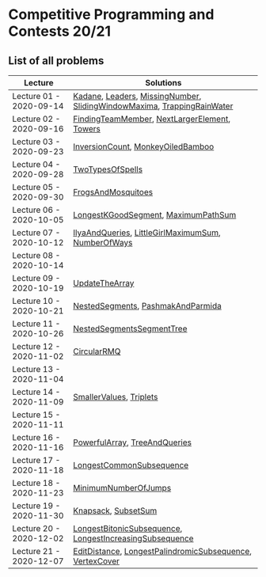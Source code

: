# Competitive Programming and Contests 20/21

## List of all problems

| Lecture | Solutions |
|---------|----------|
| Lecture 01 - 2020-09-14 | [Kadane][Kadane], [Leaders][Leaders], [MissingNumber][MissingNumber], [SlidingWindowMaxima][SlidingWindowMaxima], [TrappingRainWater][TrappingRainWater] |
| Lecture 02 - 2020-09-16 | [FindingTeamMember][FindingTeamMember], [NextLargerElement][NextLargerElement], [Towers][Towers] |
| Lecture 03 - 2020-09-23 | [InversionCount][InversionCount], [MonkeyOiledBamboo][MonkeyOiledBamboo] |
| Lecture 04 - 2020-09-28 | [TwoTypesOfSpells][TwoTypesOfSpells] |
| Lecture 05 - 2020-09-30 | [FrogsAndMosquitoes][FrogsAndMosquitoes] |
| Lecture 06 - 2020-10-05 | [LongestKGoodSegment][LongestKGoodSegment], [MaximumPathSum][MaximumPathSum] |
| Lecture 07 - 2020-10-12 | [IlyaAndQueries][IlyaAndQueries], [LittleGirlMaximumSum][LittleGirlMaximumSum], [NumberOfWays][NumberOfWays] |
| Lecture 08 - 2020-10-14 | |
| Lecture 09 - 2020-10-19 | [UpdateTheArray][UpdateTheArray] |
| Lecture 10 - 2020-10-21 | [NestedSegments][NestedSegments], [PashmakAndParmida][PashmakAndParmida] |
| Lecture 11 - 2020-10-26 | [NestedSegmentsSegmentTree][NestedSegmentsSegmentTree] |
| Lecture 12 - 2020-11-02 | [CircularRMQ][CircularRMQ] |
| Lecture 13 - 2020-11-04 | |
| Lecture 14 - 2020-11-09 | [SmallerValues][SmallerValues], [Triplets][Triplets] |
| Lecture 15 - 2020-11-11 | |
| Lecture 16 - 2020-11-16 | [PowerfulArray][PowerfulArray], [TreeAndQueries][TreeAndQueries] |
| Lecture 17 - 2020-11-18 | [LongestCommonSubsequence][LongestCommonSubsequence] |
| Lecture 18 - 2020-11-23 | [MinimumNumberOfJumps][MinimumNumberOfJumps]
| Lecture 19 - 2020-11-30 | [Knapsack][Knapsack], [SubsetSum][SubsetSum] |
| Lecture 20 - 2020-12-02 | [LongestBitonicSubsequence][LongestBitonicSubsequence], [LongestIncreasingSubsequence][LongestIncreasingSubsequence] |
| Lecture 21 - 2020-12-07 | [EditDistance][EditDistance], [LongestPalindromicSubsequence][LongestPalindromicSubsequence], [VertexCover][VertexCover] |

[Kadane]:                        http://github.com/iwilare/CompetitiveProgramming/blob/master/Lecture%2001%20-%202020-09-14/Kadane.cpp
[Leaders]:                       http://github.com/iwilare/CompetitiveProgramming/blob/master/Lecture%2001%20-%202020-09-14/Leaders.cpp
[MissingNumber]:                 http://github.com/iwilare/CompetitiveProgramming/blob/master/Lecture%2001%20-%202020-09-14/MissingNumber.cpp
[SlidingWindowMaxima]:           http://github.com/iwilare/CompetitiveProgramming/blob/master/Lecture%2001%20-%202020-09-14/SlidingWindowMaxima.cpp
[TrappingRainWater]:             http://github.com/iwilare/CompetitiveProgramming/blob/master/Lecture%2001%20-%202020-09-14/TrappingRainWater.cpp
[FindingTeamMember]:             http://github.com/iwilare/CompetitiveProgramming/blob/master/Lecture%2002%20-%202020-09-16/FindingTeamMember.cpp
[NextLargerElement]:             http://github.com/iwilare/CompetitiveProgramming/blob/master/Lecture%2002%20-%202020-09-16/NextLargerElement.cpp
[Towers]:                        http://github.com/iwilare/CompetitiveProgramming/blob/master/Lecture%2002%20-%202020-09-16/Towers.cpp
[InversionCount]:                http://github.com/iwilare/CompetitiveProgramming/blob/master/Lecture%2003%20-%202020-09-23/InversionCount.cpp
[MonkeyOiledBamboo]:             http://github.com/iwilare/CompetitiveProgramming/blob/master/Lecture%2003%20-%202020-09-23/MonkeyOiledBamboo.cpp
[TwoTypesOfSpells]:              http://github.com/iwilare/CompetitiveProgramming/blob/master/Lecture%2004%20-%202020-09-28/TwoTypesOfSpells.cpp
[FrogsAndMosquitoes]:            http://github.com/iwilare/CompetitiveProgramming/blob/master/Lecture%2005%20-%202020-09-30/FrogsAndMosquitoes.cpp
[LongestKGoodSegment]:           http://github.com/iwilare/CompetitiveProgramming/blob/master/Lecture%2006%20-%202020-10-05/LongestKGoodSegment.cpp
[MaximumPathSum]:                http://github.com/iwilare/CompetitiveProgramming/blob/master/Lecture%2006%20-%202020-10-05/MaximumPathSum.cpp
[IlyaAndQueries]:                http://github.com/iwilare/CompetitiveProgramming/blob/master/Lecture%2007%20-%202020-10-12/IlyaAndQueries.cpp
[LittleGirlMaximumSum]:          http://github.com/iwilare/CompetitiveProgramming/blob/master/Lecture%2007%20-%202020-10-12/LittleGirlMaximumSum.cpp
[NumberOfWays]:                  http://github.com/iwilare/CompetitiveProgramming/blob/master/Lecture%2007%20-%202020-10-12/NumberOfWays.cpp
[UpdateTheArray]:                http://github.com/iwilare/CompetitiveProgramming/blob/master/Lecture%2009%20-%202020-10-19/UpdateTheArray.cpp
[NestedSegments]:                http://github.com/iwilare/CompetitiveProgramming/blob/master/Lecture%2010%20-%202020-10-21/NestedSegments.cpp
[PashmakAndParmida]:             http://github.com/iwilare/CompetitiveProgramming/blob/master/Lecture%2010%20-%202020-10-21/PashmakAndParmida.cpp
[NestedSegmentsSegmentTree]:     http://github.com/iwilare/CompetitiveProgramming/blob/master/Lecture%2011%20-%202020-10-26/NestedSegmentsSegmentTree.cpp
[CircularRMQ]:                   http://github.com/iwilare/CompetitiveProgramming/blob/master/Lecture%2012%20-%202020-11-02/CircularRMQ.cpp
[SmallerValues]:                 http://github.com/iwilare/CompetitiveProgramming/blob/master/Lecture%2014%20-%202020-11-09/SmallerValues.cpp
[Triplets]:                      http://github.com/iwilare/CompetitiveProgramming/blob/master/Lecture%2014%20-%202020-11-09/Triplets.cpp
[PowerfulArray]:                 http://github.com/iwilare/CompetitiveProgramming/blob/master/Lecture%2016%20-%202020-11-16/PowerfulArray.cpp
[TreeAndQueries]:                http://github.com/iwilare/CompetitiveProgramming/blob/master/Lecture%2016%20-%202020-11-16/TreeAndQueries.cpp
[LongestCommonSubsequence]:      http://github.com/iwilare/CompetitiveProgramming/blob/master/Lecture%2017%20-%202020-11-18/LongestCommonSubsequence.cpp
[MinimumNumberOfJumps]:          http://github.com/iwilare/CompetitiveProgramming/blob/master/Lecture%2018%20-%202020-11-23/MinimumNumberOfJumps.cpp
[Knapsack]:                      http://github.com/iwilare/CompetitiveProgramming/blob/master/Lecture%2019%20-%202020-11-30/Knapsack.cpp
[SubsetSum]:                     http://github.com/iwilare/CompetitiveProgramming/blob/master/Lecture%2019%20-%202020-11-30/SubsetSum.cpp
[LongestBitonicSubsequence]:     http://github.com/iwilare/CompetitiveProgramming/blob/master/Lecture%2020%20-%202020-12-02/LongestBitonicSubsequence.cpp
[LongestIncreasingSubsequence]:  http://github.com/iwilare/CompetitiveProgramming/blob/master/Lecture%2020%20-%202020-12-02/LongestIncreasingSubsequence.cpp
[EditDistance]:                  http://github.com/iwilare/CompetitiveProgramming/blob/master/Lecture%2021%20-%202020-12-07/EditDistance.cpp
[LongestPalindromicSubsequence]: http://github.com/iwilare/CompetitiveProgramming/blob/master/Lecture%2021%20-%202020-12-07/LongestPalindromicSubsequence.cpp
[VertexCover]:                   http://github.com/iwilare/CompetitiveProgramming/blob/master/Lecture%2021%20-%202020-12-07/VertexCover.cpp
